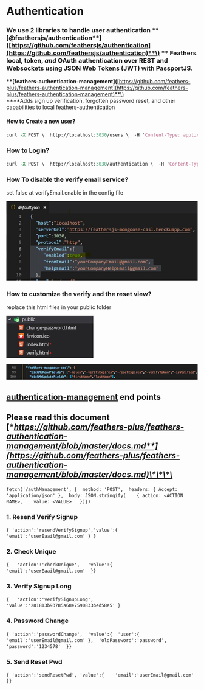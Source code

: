 # Authentication

### We use 2 libraries to handle user authentication  **\*\*\[**@feathersjs/authentication**\]\(**[https://github.com/feathersjs/authentication](https://github.com/feathersjs/authentication)**\) \*\*** Feathers local, token, _and_ OAuth authentication over REST and Websockets using JSON Web Tokens \(JWT\) with PassportJS.

**\*\*\[**feathers-authentication-management**\]\(**[https://github.com/feathers-plus/feathers-authentication-management](https://github.com/feathers-plus/feathers-authentication-management)**\)  
\*\***Adds sign up verification, forgotten password reset, and other capabilities to local feathers-authentication

#### How to Create a new user?

```perl
curl -X POST \  http://localhost:3030/users \  -H 'Content-Type: application/json' \  -H 'Postman-Token: 5ad6571f-e2dd-4737-b0e5-73d2fe8986fe' \  -H 'cache-control: no-cache' \  -d '{    "email": "yourEmail@gmail.com",    "password": "password"}'
```

### How to Login?

```perl
curl -X POST \  http://localhost:3030/authentication \  -H 'Content-Type: application/x-www-form-urlencoded' \  -H 'Postman-Token: 5b8c84e3-303f-4eb2-9a24-06418fb7e8a8' \  -H 'cache-control: no-cache' \  -d 'email=doron.nahum%2B10%40gmail.com&password=password&strategy=local'
```

### How To disable the verify email service?

set false at verifyEmail.enable in the config file

![](../../.gitbook/assets/annotation-2019-02-08-104259.jpg)

### How to customize the verify and the reset view?

replace this html files in your public folder

![](../../.gitbook/assets/annotation-2019-02-08-104514.jpg)

![](../../.gitbook/assets/screen-shot-2019-05-19-at-7.56.31.png)

## [**authentication-management**](https://github.com/feathers-plus/feathers-authentication-management) **end points**

## **Please read this document** [**https://github.com/feathers-plus/feathers-authentication-management/blob/master/docs.md**](https://github.com/feathers-plus/feathers-authentication-management/blob/master/docs.md)\*\*\*\*

```text
fetch('/authManagement', {  method: 'POST',  headers: { Accept: 'application/json' },  body: JSON.stringify(    { action: <ACTION NAME>,    value: <VALUE>   })})
```

### 1. Resend Verify Signup

```text
{ 'action':'resendVerifySignup','value':{ 'email':'userEaail@gmail.com' } }
```

### 2. Check Unique

```text
{   'action':'checkUnique',   'value':{    'email':'userEaail@gmail.com'  }}
```

### 3. Verify Signup Long

```text
{   'action':'verifySignupLong',   'value':'281813b93785a68e7590833bed58e5' }
```

### 4. Password Change

```text
{ 'action':'passwordChange',  'value':{  'user':{ 'email':'userEmail@gmail.com' },  'oldPassword':'password', 'password':'1234578'  }}
```

### 5. Send Reset Pwd

```text
{ 'action':'sendResetPwd', 'value':{    'email':'userEmail@gmail.com'   }}
```

